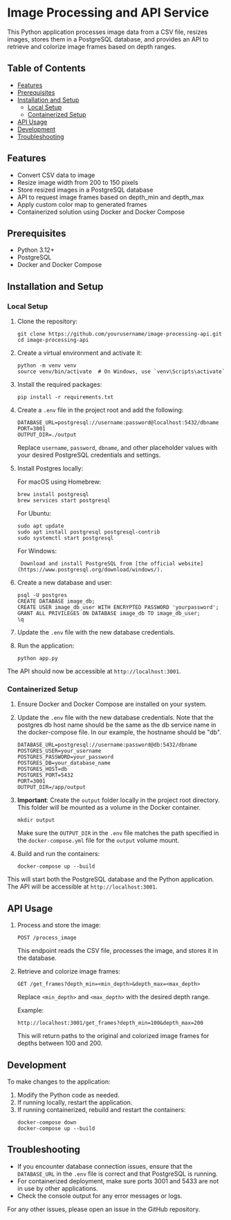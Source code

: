 # Image Processing and API Service

This Python application processes image data from a CSV file, resizes images, stores them in a PostgreSQL database, and provides an API to retrieve and colorize image frames based on depth ranges.

## Table of Contents

- [Features](#features)
- [Prerequisites](#prerequisites)
- [Installation and Setup](#installation-and-setup)
  - [Local Setup](#local-setup)
  - [Containerized Setup](#containerized-setup)
- [API Usage](#api-usage)
- [Development](#development)
- [Troubleshooting](#troubleshooting)

## Features

- Convert CSV data to image
- Resize image width from 200 to 150 pixels
- Store resized images in a PostgreSQL database
- API to request image frames based on depth_min and depth_max
- Apply custom color map to generated frames
- Containerized solution using Docker and Docker Compose

## Prerequisites

- Python 3.12+
- PostgreSQL
- Docker and Docker Compose

## Installation and Setup

### Local Setup

1. Clone the repository:
   ```
   git clone https://github.com/yourusername/image-processing-api.git
   cd image-processing-api
   ```

2. Create a virtual environment and activate it:
   ```
   python -m venv venv
   source venv/bin/activate  # On Windows, use `venv\Scripts\activate`
   ```

3. Install the required packages:
   ```
   pip install -r requirements.txt
   ```

4. Create a `.env` file in the project root and add the following:
   ```
   DATABASE_URL=postgresql://username:password@localhost:5432/dbname
   PORT=3001
   OUTPUT_DIR=./output
   ```
   Replace `username`, `password`, `dbname`, and other placeholder values with your desired PostgreSQL credentials and settings.

5. Install Postgres locally:
    
   For macOS using Homebrew:
   ```
   brew install postgresql
   brew services start postgresql
   ```     
   For Ubuntu:

   ```
   sudo apt update
   sudo apt install postgresql postgresql-contrib
   sudo systemctl start postgresql
   ```

   For Windows:

        Download and install PostgreSQL from [the official website](https://www.postgresql.org/download/windows/).

6. Create a new database and user:

    ```
    psql -U postgres
    CREATE DATABASE image_db;
    CREATE USER image_db_user WITH ENCRYPTED PASSWORD 'yourpassword';
    GRANT ALL PRIVILEGES ON DATABASE image_db TO image_db_user;
    \q
    ```

7. Update the `.env` file with the new database credentials.

8. Run the application:
   ```
   python app.py
   ```

The API should now be accessible at `http://localhost:3001`.

### Containerized Setup

1. Ensure Docker and Docker Compose are installed on your system.

2. Update the `.env` file with the new database credentials. Note that the postgres db host name should be the same as the db service name in the docker-compose file. In our example, the hostname should be "db".

   ```
   DATABASE_URL=postgresql://username:password@db:5432/dbname
   POSTGRES_USER=your_username
   POSTGRES_PASSWORD=your_password
   POSTGRES_DB=your_database_name
   POSTGRES_HOST=db
   POSTGRES_PORT=5432
   PORT=3001
   OUTPUT_DIR=/app/output
   ```

3. **Important**: Create the `output` folder locally in the project root directory. This folder will be mounted as a volume in the Docker container.

   ```
   mkdir output
   ```

   Make sure the `OUTPUT_DIR` in the `.env` file matches the path specified in the `docker-compose.yml` file for the `output` volume mount.

4. Build and run the containers:
   ```
   docker-compose up --build
   ```

This will start both the PostgreSQL database and the Python application. The API will be accessible at `http://localhost:3001`.

## API Usage

1. Process and store the image:
   ```
   POST /process_image
   ```
   This endpoint reads the CSV file, processes the image, and stores it in the database.

2. Retrieve and colorize image frames:
   ```
   GET /get_frames?depth_min=<min_depth>&depth_max=<max_depth>
   ```
   Replace `<min_depth>` and `<max_depth>` with the desired depth range.

   Example:
   ```
   http://localhost:3001/get_frames?depth_min=100&depth_max=200
   ```
   This will return paths to the original and colorized image frames for depths between 100 and 200.

## Development

To make changes to the application:

1. Modify the Python code as needed.
2. If running locally, restart the application.
3. If running containerized, rebuild and restart the containers:
   ```
   docker-compose down
   docker-compose up --build
   ```

## Troubleshooting

- If you encounter database connection issues, ensure that the `DATABASE_URL` in the `.env` file is correct and that PostgreSQL is running.
- For containerized deployment, make sure ports 3001 and 5433 are not in use by other applications.
- Check the console output for any error messages or logs.

For any other issues, please open an issue in the GitHub repository.